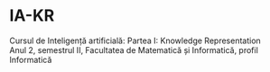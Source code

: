 # IA-KR

Cursul de Inteligență artificială: Partea I: Knowledge Representation   
Anul 2, semestrul II, Facultatea de Matematică și Informatică, profil Informatică
